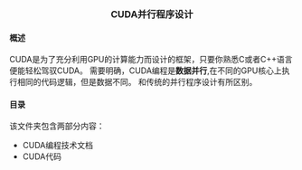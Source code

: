 ### <center>**CUDA并行程序设计**</center>

#### 概述

CUDA是为了充分利用GPU的计算能力而设计的框架，只要你熟悉C或者C++语言便能轻松驾驭CUDA。
需要明确，CUDA编程是**数据并行**,在不同的GPU核心上执行相同的代码逻辑，但是数据不同。
和传统的并行程序设计有所区别。

#### 目录

该文件夹包含两部分内容：

* CUDA编程技术文档
* CUDA代码

